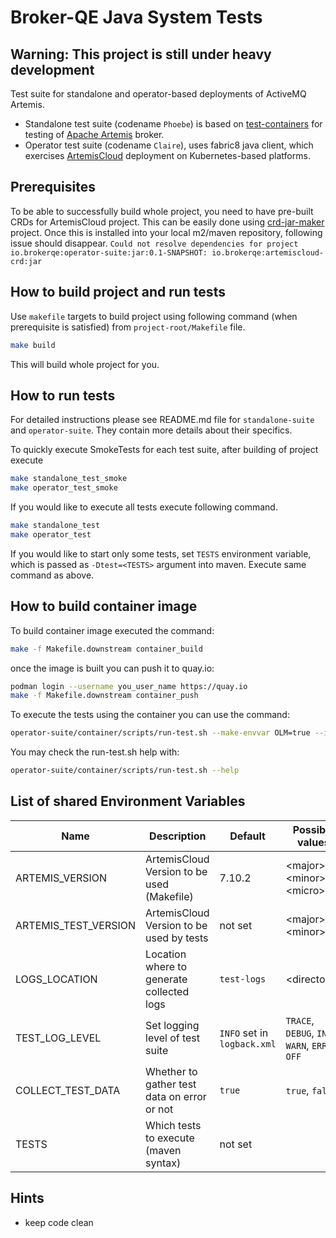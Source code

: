 # Broker-QE Java System Tests

## Warning: This project is still under heavy development

Test suite for standalone and operator-based deployments of ActiveMQ Artemis.
* Standalone test suite (codename `Phoebe`) is based on [test-containers](https://www.testcontainers.org/) for testing of [Apache Artemis](https://github.com/apache/activemq-artemis) broker.
* Operator test suite (codename `Claire`), uses fabric8 java client, which exercises [ArtemisCloud](https://github.com/artemiscloud/) deployment on Kubernetes-based platforms.

## Prerequisites

To be able to successfully build whole project, you need to have pre-built CRDs for ArtemisCloud project.
This can be easily done using [crd-jar-maker](https://gitlab.cee.redhat.com/amq-broker/crd-jar-maker) project.
Once this is installed into your local m2/maven repository, following issue should disappear.
`Could not resolve dependencies for project io.brokerqe:operator-suite:jar:0.1-SNAPSHOT: io.brokerqe:artemiscloud-crd:jar`

## How to build project and run tests
Use `makefile` targets to build project using following command (when prerequisite is satisfied) from `project-root/Makefile` file.
```bash
make build
```
This will build whole project for you.

## How to run tests

For detailed instructions please see README.md file for `standalone-suite` and `operator-suite`.
They contain more details about their specifics.

To quickly execute SmokeTests for each test suite, after building of project execute
```bash
make standalone_test_smoke
make operator_test_smoke
```

If you would like to execute all tests execute following command.
```bash
make standalone_test
make operator_test
```

If you would like to start only some tests, set `TESTS` environment variable, which is passed as
`-Dtest=<TESTS>` argument into maven. Execute same command as above.

## How to build container image

To build container image executed the command:
```bash
make -f Makefile.downstream container_build
```

once the image is built you can push it to quay.io:
```bash
podman login --username you_user_name https://quay.io
make -f Makefile.downstream container_push
```

To execute the tests using the container you can use the command:
```bash
operator-suite/container/scripts/run-test.sh --make-envvar OLM=true --image-tag amq-broker-lpt
```

You may check the run-test.sh help with:
```bash
operator-suite/container/scripts/run-test.sh --help
```

## List of shared Environment Variables

| Name                      | Description                                      | Default                     | Possible values                                  |
|---------------------------|--------------------------------------------------|-----------------------------|--------------------------------------------------|
| ARTEMIS_VERSION           | ArtemisCloud Version to be used (Makefile)       | 7.10.2                      | \<major\>.\<minor\>.\<micro\>                    |
| ARTEMIS_TEST_VERSION      | ArtemisCloud Version to be used by tests         | not set                     | \<major\>.\<minor\>                              |
| LOGS_LOCATION             | Location where to generate collected logs        | `test-logs`                 | \<directory\>                                    |
| TEST_LOG_LEVEL            | Set logging level of test suite                  | `INFO` set in `logback.xml` | `TRACE`, `DEBUG`, `INFO`, `WARN`, `ERROR`, `OFF` |
| COLLECT_TEST_DATA         | Whether to gather test data on error or not      | `true`                      | `true`, `false`                                  |
| TESTS | Which tests to execute (maven syntax) | not set | <mvn-regexp> |


## Hints
- keep code clean
